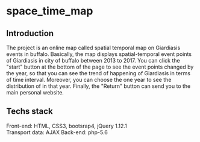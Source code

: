 # space_time_map

## Introduction
The project is an online map called spatial temporal map on Giardiasis events in buffalo. Basically, the map displays spatial-temporal event points of Giardiasis in city of buffalo between 2013 to 2017. You can click the "start" button at the bottom of the page to see the event points changed by the year, so that you can see the trend of happening of Giardiasis in terms of time interval. Moreover, you can choose the one year to see the distribution of in that year. Finally, the "Return" button can send you to the main personal website.

## Techs stack
Front-end: HTML, CSS3, bootsrap4, jQuery 1.12.1 </br>
Transport data: AJAX
Back-end: php-5.6
